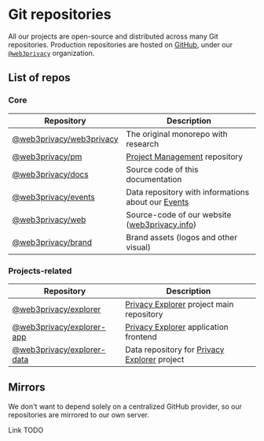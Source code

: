 # Git repositories

All our projects are open-source and distributed across many Git repositories. Production repositories are hosted on [GitHub](https://github.com), under our [`@web3privacy`](https://github.com/web3privacy) organization.

## List of repos

### Core

| Repository | Description |
| --- | --- |
| [@web3privacy/web3privacy](https://github.com/web3privacy/web3privacy) | The original monorepo with research |
| [@web3privacy/pm](https://github.com/web3privacy/pm) | [Project Management](/governance/pm) repository |
| [@web3privacy/docs](https://github.com/web3privacy/docs) | Source code of this documentation |
| [@web3privacy/events](https://github.com/web3privacy/events) | Data repository with informations about our [Events](/events/) |
| [@web3privacy/web](https://github.com/web3privacy/web) | Source-code of our website ([web3privacy.info](https://web3privacy.info)) |
| [@web3privacy/brand](https://github.com/web3privacy/brand) | Brand assets (logos and other visual) |


### Projects-related

| Repository | Description |
| --- | --- |
| [@web3privacy/explorer](https://github.com/web3privacy/explorer) | [Privacy Explorer](/projects/privacy-explorer) project main repository |
| [@web3privacy/explorer-app](https://github.com/web3privacy/explorer-app) | [Privacy Explorer](/projects/privacy-explorer) application frontend |
| [@web3privacy/explorer-data](https://github.com/web3privacy/explorer-data) | Data repository for [Privacy Explorer](/projects/privacy-explorer) project |

## Mirrors

We don't want to depend solely on a centralized GitHub provider, so our repositories are mirrored to our own server.

Link TODO